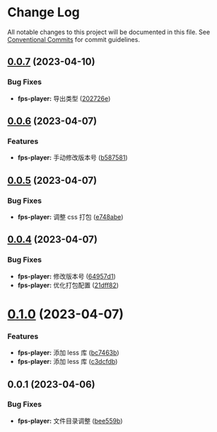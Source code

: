 # Change Log

All notable changes to this project will be documented in this file.
See [Conventional Commits](https://conventionalcommits.org) for commit guidelines.

## [0.0.7](https://gitee.com/ningdongyiliao/neuton-toolkit/compare/@neuton/fps-player@0.0.6...@neuton/fps-player@0.0.7) (2023-04-10)

### Bug Fixes

- **fps-player:** 导出类型 ([202726e](https://gitee.com/ningdongyiliao/neuton-toolkit/commits/202726e96674b0d49cdc6384b22873d8fa171a92))

## [0.0.6](https://gitee.com/ningdongyiliao/neuton-toolkit/compare/@neuton/fps-player@0.0.5...@neuton/fps-player@0.0.6) (2023-04-07)

### Features

- **fps-player:** 手动修改版本号 ([b587581](https://gitee.com/ningdongyiliao/neuton-toolkit/commits/b587581864004a1e6ea74716d14d0d59aff8a3c8))

## [0.0.5](https://gitee.com/ningdongyiliao/neuton-toolkit/compare/@neuton/fps-player@0.0.4...@neuton/fps-player@0.0.5) (2023-04-07)

### Bug Fixes

- **fps-player:** 调整 css 打包 ([e748abe](https://gitee.com/ningdongyiliao/neuton-toolkit/commits/e748abe99818bfe7668b932e861d182870079a72))

## [0.0.4](https://gitee.com/ningdongyiliao/neuton-toolkit/compare/@neuton/fps-player@0.1.0...@neuton/fps-player@0.0.4) (2023-04-07)

### Bug Fixes

- **fps-player:** 修改版本号 ([64957d1](https://gitee.com/ningdongyiliao/neuton-toolkit/commits/64957d1e564271e06ad930f9f8b7241c766661f4))
- **fps-player:** 优化打包配置 ([21dff82](https://gitee.com/ningdongyiliao/neuton-toolkit/commits/21dff8283c200037948f0f235806228998c1e92d))

# [0.1.0](https://gitee.com/ningdongyiliao/neuton-toolkit/compare/@neuton/fps-player@0.0.1...@neuton/fps-player@0.1.0) (2023-04-07)

### Features

- **fps-player:** 添加 less 库 ([bc7463b](https://gitee.com/ningdongyiliao/neuton-toolkit/commits/bc7463b27295422dd62be1accf6452aacde9d611))
- **fps-player:** 添加 less 库 ([c3dcfdb](https://gitee.com/ningdongyiliao/neuton-toolkit/commits/c3dcfdb5c1958a00286e8bdaf80a2c0c922a28b4))

## 0.0.1 (2023-04-06)

### Bug Fixes

- **fps-player:** 文件目录调整 ([bee559b](https://gitee.com/ningdongyiliao/neuton-toolkit/commits/bee559b696b2223f6c02eaf11782ae1ae1b4a087))
